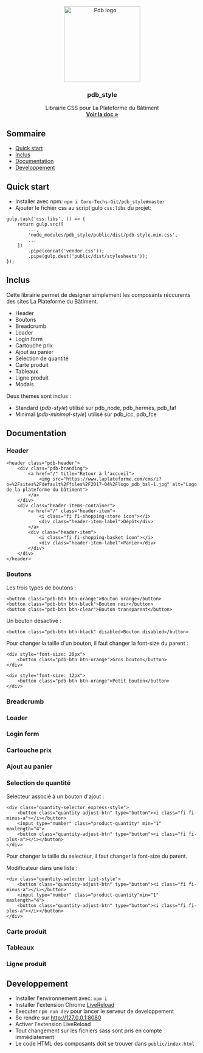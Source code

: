 <p align="center">
  <a href="https://getbootstrap.com/">
    <img src="https://www.laplateforme.com/cms/i?o=%2Fsites%2Fdefault%2Ffiles%2F2017-04%2Flogo_pdb_bsl-1.jpg" alt="Pdb logo" width="200">
  </a>
</p>

<h3 align="center">pdb_style</h3>

<p align="center">
  Librairie CSS pour La Plateforme du Bâtiment
  <br>
  <a href="#documentation"><strong>Voir la doc »</strong></a>
</p>


## Sommaire

- [Quick start](#quick-start)
- [Inclus](#whats-included)
- [Documentation](#documentation)
- [Developpement](#dev)

## Quick start

- Installer avec npm: `npm i Core-Techs-Git/pdb_style#master`
- Ajouter le fichier css au script gulp `css:libs` du projet:
```
gulp.task('css:libs', () => {
    return gulp.src([
        ...,
        'node_modules/pdb_style/public/dist/pdb-style.min.css',
        ...
    ])
        .pipe(concat('vendor.css'));
        .pipe(gulp.dest('public/dist/stylesheets'));
});
```
## Inclus

Cette librairie permet de designer simplement les composants réccurents des sites La Plateforme du Bâtiment.
- Header
- Boutons
- Breadcrumb
- Loader
- Login form
- Cartouche prix
- Ajout au panier
- Selection de quantité
- Carte produit
- Tableaux
- Ligne produit
- Modals

Deux thèmes sont inclus :
- Standard (*pdb-style*) utilisé sur pdb_node, pdb_hermes, pdb_faf
- Minimal (*pdb-minimal-style*) utilisé sur pdb_icc, pdb_fce

## Documentation

### Header

    <header class="pdb-header">
        <div class="pdb-branding">
            <a href="/" title="Retour à l'accueil">
                <img src="https://www.laplateforme.com/cms/i?o=%2Fsites%2Fdefault%2Ffiles%2F2017-04%2Flogo_pdb_bsl-1.jpg" alt="Logo de la plateforme du bâtiment">
            </a>
        </div>
        <div class="header-items-container">
            <a href="/" class="header-item">
                <i class="fi fi-shopping-store icon"></i>
                <div class="header-item-label">Dépôt</div>
            </a>
            <div class="header-item">
                <i class="fi fi-shopping-basket icon"></i>
                <div class="header-item-label">Panier</div>
            </div>
        </div>
    </header>

### Boutons

Les trois types de boutons :

    <button class="pdb-btn btn-orange">Bouton orange</button>
    <button class="pdb-btn btn-black">Bouton noir</button>
    <button class="pdb-btn btn-clear">Bouton transparent</button>

Un bouton désactivé :

    <button class="pdb-btn btn-black" disabled>Bouton disabled</button>

Pour changer la taille d'un bouton, il faut changer la font-size du parent :

    <div style="font-size: 20px">
        <button class="pdb-btn btn-orange">Gros bouton</button>
    </div>

    <div style="font-size: 12px">
        <button class="pdb-btn btn-orange">Petit bouton</button>
    </div>

### Breadcrumb
### Loader
### Login form
### Cartouche prix
### Ajout au panier
### Selection de quantité

Selecteur associé à un bouton d'ajout :

    <div class="quantity-selector express-style">
        <button class="quantity-adjust-btn" type="button"><i class="fi fi-minus-a"></i></button>
        <input type="number" class="product-quantity" min="1" maxlength="4">
        <button class="quantity-adjust-btn" type="button"><i class="fi fi-plus-a"></i></button>
    </div>

Pour changer la taille du selecteur, il faut changer la font-size du parent.


Modificateur dans une liste :

    <div class="quantity-selector list-style">
        <button class="quantity-adjust-btn" type="button"><i class="fi fi-minus-a"></i></button>
        <input type="number" class="product-quantity"min="1" maxlength="4">
        <button class="quantity-adjust-btn" type="button"><i class="fi fi-plus-a"></i></button>
    </div>

### Carte produit
### Tableaux
### Ligne produit

## Developpement

- Installer l'environnement avec: `npm i`
- Installer l'extension Chrome [LiveReload](https://chrome.google.com/webstore/detail/livereload/jnihajbhpnppcggbcgedagnkighmdlei?hl=en)
- Executer `npm run dev` pour lancer le serveur de developpement
- Se rendre sur http://127.0.0.1:8080
- Activer l'extension LiveReload
- Tout changement sur les fichiers sass sont pris en compte immédiatement
- Le code HTML des composants doit se trouver dans `public/index.html`

